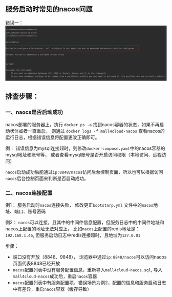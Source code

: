 
## 服务启动时常见的nacos问题

错误一：
![img.png](../img/常见问题及处理/nacos-01.png)

## 排查步骤：
### 一、naocs是否启动成功

nacos部署的服务器上，执行 `docker ps -a` 找到nacos容器的状态，如果不再启动状体或者一直重启，
则通过 `docker logs -f mall4cloud-nacos` 查看nacos的运行日志，根据错误信息将配置更改正确即可。

例： 错误信息为mysql连接超时，则修改`docker-compose.yaml`中的nacos容器的mysql地址和账号等，
或者查看mysql账号是否开启访问权限（本地访问、远程访问）

`nacos`启动成功后能通过`ip:8848/nacos`访问后台控制页面，所以也可以根据访问`nacos`后台控制页面来判断是否启动成功。

### 二、nacos连接配置

例1： 服务启动时`nacos`连接失败， 修改更正`bootstarp.yml` 文件中的`nacos`地址、端口、账号密码

例2： `nacos`可以连接，且其中的中间件信息配置，但服务日志中的中间件地址和nacos上配置的地址无法对应上，
比如`nacos`上配置的redis地址是：`192.168.1.46`, 但服务启动日志中redis连接超时，且地址为`127.0.01`

步骤：
- 端口没有开放（8848、9848）， 浏览器中通过`ip:8848/nacos`可以访问nacos页面代表8848已经开放
- `nacos`配置列表中没有服务配置信息，重新导入`mall4cloud-nacos.sql`, 导入`mall4cloud-nacos`成功后，重启`nacos`容器
- `nacos`配置列表中有服务配置项，错误场景为例2，配置的信息和服务启动日志中有差异，重启`nacos`容器（缓存导致）
